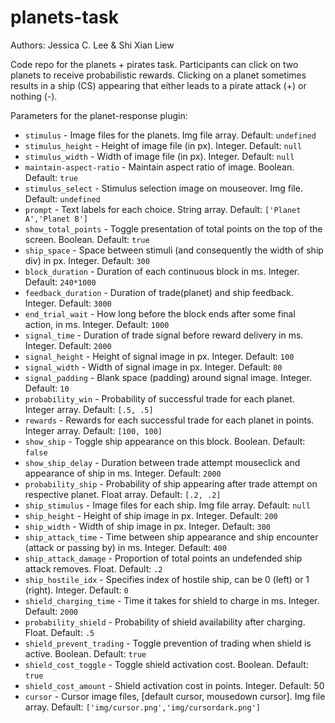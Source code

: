 # planets-task

Authors: Jessica C. Lee & Shi Xian Liew 

Code repo for the planets + pirates task. Participants can click on two planets to receive probabilistic rewards. Clicking on a planet sometimes results in a ship (CS) appearing that either leads to a pirate attack (+) or nothing (-).

Parameters for the planet-response plugin:

 - `stimulus` - Image files for the planets. Img file array. Default: `undefined`
 - `stimulus_height` - Height of image file (in px). Integer. Default: `null`
 - `stimulus_width` - Width of image file (in px). Integer. Default: `null`
 - `maintain-aspect-ratio` - Maintain aspect ratio of image. Boolean. Default: `true`
 - `stimulus_select` - Stimulus selection image on mouseover. Img file. Default: `undefined`
 - `prompt` - Text labels for each choice. String array. Default: `['Planet A','Planet B']`
 - `show_total_points` - Toggle presentation of total points on the top of the screen. Boolean. Default: `true`
 - `ship_space` - Space between stimuli (and consequently the width of ship div) in px. Integer. Default: `300`
 - `block_duration` - Duration of each continuous block in ms. Integer. Default: `240*1000`
 - `feedback_duration` - Duration of trade(planet) and ship feedback. Integer. Default: `3000`
 - `end_trial_wait` - How long before the block ends after some final action, in ms. Integer. Default: `1000`
 - `signal_time` - Duration of trade signal before reward delivery in ms. Integer. Default: `2000`
 - `signal_height` - Height of signal image in px. Integer. Default: `100`
 - `signal_width` - Width of signal image in px. Integer. Default: `80`
 - `signal_padding` - Blank space (padding) around signal image. Integer. Default: `10`
 - `probability_win` - Probability of successful trade for each planet. Integer array. Default: `[.5, .5]`
 - `rewards` - Rewards for each successful trade for each planet in points. Integer array. Default: `[100, 100]`
 - `show_ship` - Toggle ship appearance on this block. Boolean. Default: `false`
 - `show_ship_delay` - Duration between trade attempt mouseclick and appearance of ship in ms. Integer. Default: `2000`
 - `probability_ship` - Probability of ship appearing after trade attempt on respective planet. Float array. Default: `[.2, .2]`
 - `ship_stimulus` - Image files for each ship. Img file array. Default: `null`
 - `ship_height` - Height of ship image in px. Integer. Default: `200`
 - `ship_width` - Width of ship image in px. Integer. Default: `300`
 - `ship_attack_time` - Time between ship appearance and ship encounter (attack or passing by) in ms. Integer. Default: `400`
 - `ship_attack_damage` - Proportion of total points an undefended ship attack removes. Float. Default: `.2`
 - `ship_hostile_idx` - Specifies index of hostile ship, can be 0 (left) or 1 (right). Integer. Default: `0`
 - `shield_charging_time` - Time it takes for shield to charge in ms. Integer. Default: `2000`
 - `probability_shield` - Probability of shield availability after charging. Float. Default: `.5`
 - `shield_prevent_trading` - Toggle prevention of trading when shield is active. Boolean. Default: `true`
 - `shield_cost_toggle` - Toggle shield activation cost. Boolean. Default: `true`
 - `shield_cost_amount` - Shield activation cost in points. Integer. Default: 50
 - `cursor` - Cursor image files, [default cursor, mousedown cursor]. Img file array. Default: `['img/cursor.png','img/cursordark.png']`